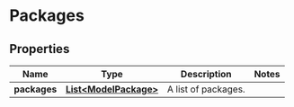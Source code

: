 
# Packages

## Properties
Name | Type | Description | Notes
------------ | ------------- | ------------- | -------------
**packages** | [**List&lt;ModelPackage&gt;**](ModelPackage.md) | A list of packages. | 



